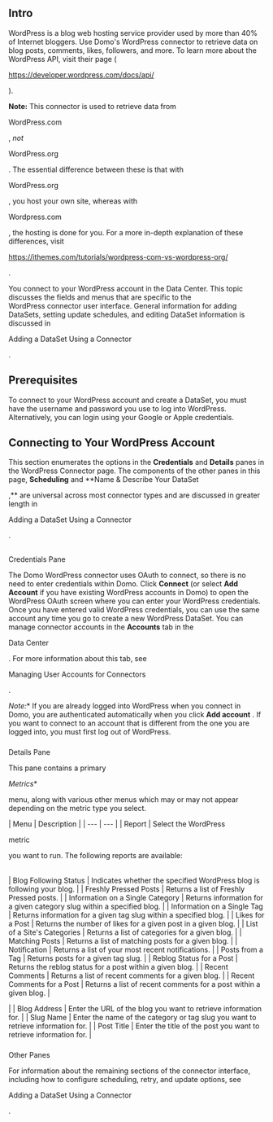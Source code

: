 

Intro
-------

WordPress is a blog web hosting service provider used by more than 40% of Internet bloggers. Use Domo's WordPress connector to retrieve data on blog posts, comments, likes, followers, and more. To learn more about the WordPress API, visit their page (

https://developer.wordpress.com/docs/api/

).


**Note:**
 This connector is used to retrieve data from

WordPress.com

,
 *not*

WordPress.org

. The essential difference between these is that with

WordPress.org

, you host your own site, whereas with

Wordpress.com

, the hosting is done for you. For a more in-depth explanation of these differences, visit

https://ithemes.com/tutorials/wordpress-com-vs-wordpress-org/

.


 You connect to your WordPress account in the Data Center. This topic discusses the fields and menus that are specific to the WordPress connector user interface. General information for adding DataSets, setting update schedules, and editing DataSet information is discussed in

Adding a DataSet Using a Connector

.


 Prerequisites
---------------


 To connect to your WordPress account and create a DataSet, you must have the username and password you use to log into WordPress. Alternatively, you can login using your Google or Apple credentials.

Connecting to Your WordPress Account
--------------------------------------

This section enumerates the options in the
 **Credentials**
 and
 **Details**
 panes in the WordPress Connector page. The components of the other panes in this page,
 **Scheduling**
 and
 **Name & Describe Your DataSet

,**
 are universal across most connector types and are discussed in greater length in

Adding a DataSet Using a Connector

.

##
 Credentials Pane

The Domo WordPress connector uses OAuth to connect, so there is no need to enter credentials within Domo. Click
 **Connect**
 (or select
 **Add Account**
 if you have existing WordPress accounts in Domo) to open the WordPress OAuth screen where you can enter your WordPress credentials. Once you have entered valid WordPress credentials, you can use the same account any time you go to create a new WordPress DataSet. You can manage connector accounts in the
 **Accounts**
 tab in the

Data Center

. For more information about this tab, see

Managing User Accounts for Connectors

.

*Note:**
 If you are already logged into WordPress when you connect in Domo, you are authenticated automatically when you click
 **Add account**
 . If you want to connect to an account that is different from the one you are logged into, you must first log out of WordPress.


###
 Details Pane


 This pane contains a primary

*Metrics**

menu, along with various other menus which may or may not appear depending on the metric type you select.


|
 Menu
  |
 Description
  |
| --- | --- |
|
 Report
  |
 Select the WordPress

metric

you want to run. The following reports are available:


|  |  |
| --- | --- |
|
 Blog Following Status
  |
 Indicates whether the specified WordPress blog is following your blog.
  |
|
 Freshly Pressed Posts
  |
 Returns a list of Freshly Pressed posts.
  |
|
 Information on a Single Category
  |
 Returns information for a given category slug within a specified blog.
  |
|
 Information on a Single Tag
  |
 Returns information for a given tag slug within a specified blog.
  |
|
 Likes for a Post
  |
 Returns the number of likes for a given post in a given blog.
  |
|
 List of a Site's Categories
  |
 Returns a list of categories for a given blog.
  |
|
 Matching Posts
  |
 Returns a list of matching posts for a given blog.
  |
|
 Notification
  |
 Returns a list of your most recent notifications.
  |
|
 Posts from a Tag
  |
 Returns posts for a given tag slug.
  |
|
 Reblog Status for a Post
  |
 Returns the reblog status for a post within a given blog.
  |
|
 Recent Comments
  |
 Returns a list of recent comments for a given blog.
  |
|
 Recent Comments for a Post
  |
 Returns a list of recent comments for a post within a given blog.
  |

|
|
 Blog Address
  |
 Enter the URL of the blog you want to retrieve information for.
  |
|
 Slug Name
  |
 Enter the name of the category or tag slug you want to retrieve information for.
  |
|
 Post Title
  |
 Enter the title of the post you want to retrieve information for.
  |


###
 Other Panes

For information about the remaining sections of the connector interface, including how to configure scheduling, retry, and update options, see

Adding a DataSet Using a Connector

.

